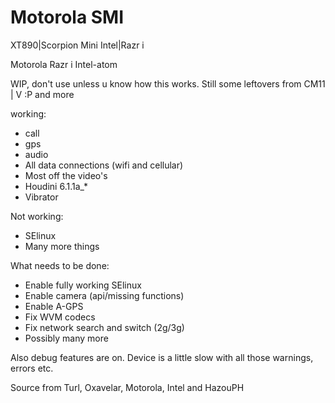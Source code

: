 Motorola SMI
===========================

XT890|Scorpion Mini Intel|Razr i

Motorola Razr i Intel-atom

WIP, don't use unless u know how this works. Still some leftovers from CM11
 |
 V :P and more

working:
- call
- gps
- audio
- All data connections (wifi and cellular)
- Most off the video's
- Houdini 6.1.1a_*
- Vibrator

Not working:
- SElinux
- Many more things

What needs to be done:
- Enable fully working SElinux
- Enable camera (api/missing functions)
- Enable A-GPS
- Fix WVM codecs
- Fix network search and switch (2g/3g)
- Possibly many more

Also debug features are on. Device is a little slow with all those warnings, errors etc.

Source from Turl, Oxavelar, Motorola, Intel and HazouPH


